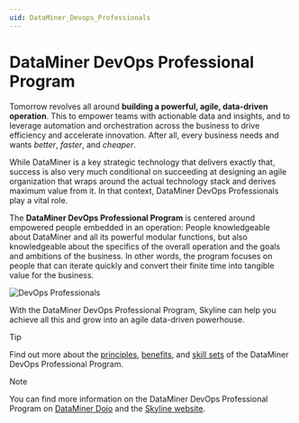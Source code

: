 ```yaml
---
uid: DataMiner_Devops_Professionals
---
```


# DataMiner DevOps Professional Program

Tomorrow revolves all around **building a powerful, agile, data-driven operation**. This to empower teams with actionable data and insights, and to leverage automation and orchestration across the business to drive efficiency and accelerate innovation. After all, every business needs and wants *better*, *faster*, and *cheaper*.

While DataMiner is a key strategic technology that delivers exactly that, success is also very much conditional on succeeding at designing an agile organization that wraps around the actual technology stack and derives maximum value from it. In that context, DataMiner DevOps Professionals play a vital role.

The **DataMiner DevOps Professional Program** is centered around empowered people embedded in an operation: People knowledgeable about DataMiner and all its powerful modular functions, but also knowledgeable about the specifics of the overall operation and the goals and ambitions of the business. In other words, the program focuses on people that can iterate quickly and convert their finite time into tangible value for the business.

![DevOps Professionals](~/dataminer-overview/images/DevOpsEnablement.png)

With the DataMiner DevOps Professional Program, Skyline can help you achieve all this and grow into an agile data-driven powerhouse.

> [!TIP]
> Find out more about the [principles](xref:What_is_the_DevOps_Professionals_Program), [benefits](xref:Benefits_DevOps_Professionals_Program), and [skill sets](xref:Skill_Sets_DevOps_Professionals_Program) of the DataMiner DevOps Professional Program.

> [!NOTE]
> You can find more information on the DataMiner DevOps Professional Program on [DataMiner Dojo](https://community.dataminer.services/dataminer-devops-professional-program/) and the [Skyline website](https://skyline.be/dataminer-devops-professional).
